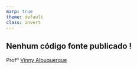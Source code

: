 ```yaml
---
marp: true
theme: default
class: invert
---
```


## Nenhum código fonte publicado !


Profº [Vinny Albuquerque](http://www.linkedin.com/in/mvalbuquerque)